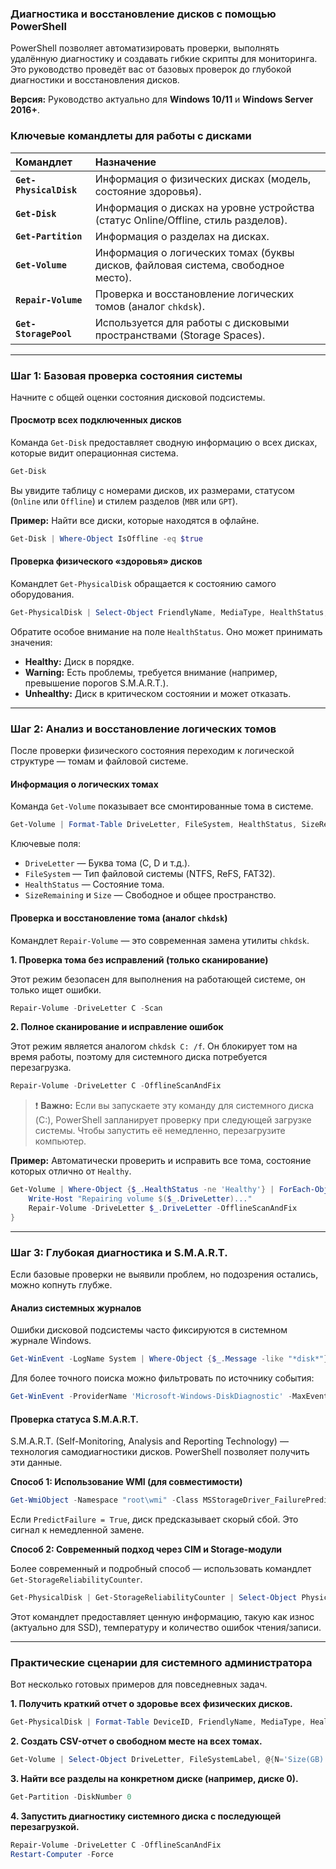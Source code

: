 ### Диагностика и восстановление дисков с помощью PowerShell

PowerShell позволяет автоматизировать проверки, выполнять удалённую диагностику и создавать гибкие скрипты для мониторинга. Это руководство проведёт вас от базовых проверок до глубокой диагностики и восстановления дисков.

**Версия:** Руководство актуально для **Windows 10/11** и **Windows Server 2016+**.

### Ключевые командлеты для работы с дисками

| Командлет | Назначение |
| :--- | :--- |
| **`Get-PhysicalDisk`** | Информация о физических дисках (модель, состояние здоровья). |
| **`Get-Disk`** | Информация о дисках на уровне устройства (статус Online/Offline, стиль разделов). |
| **`Get-Partition`** | Информация о разделах на дисках. |
| **`Get-Volume`** | Информация о логических томах (буквы дисков, файловая система, свободное место). |
| **`Repair-Volume`** | Проверка и восстановление логических томов (аналог `chkdsk`). |
| **`Get-StoragePool`** | Используется для работы с дисковыми пространствами (Storage Spaces). |

---

### Шаг 1: Базовая проверка состояния системы

Начните с общей оценки состояния дисковой подсистемы.

#### Просмотр всех подключенных дисков

Команда `Get-Disk` предоставляет сводную информацию о всех дисках, которые видит операционная система.

```powershell
Get-Disk
```

Вы увидите таблицу с номерами дисков, их размерами, статусом (`Online` или `Offline`) и стилем разделов (`MBR` или `GPT`).

**Пример:** Найти все диски, которые находятся в офлайне.
```powershell
Get-Disk | Where-Object IsOffline -eq $true
```

#### Проверка физического «здоровья» дисков

Командлет `Get-PhysicalDisk` обращается к состоянию самого оборудования.

```powershell
Get-PhysicalDisk | Select-Object FriendlyName, MediaType, HealthStatus, OperationalStatus
```
Обратите особое внимание на поле `HealthStatus`. Оно может принимать значения:
*   **Healthy:** Диск в порядке.
*   **Warning:** Есть проблемы, требуется внимание (например, превышение порогов S.M.A.R.T.).
*   **Unhealthy:** Диск в критическом состоянии и может отказать.

---

### Шаг 2: Анализ и восстановление логических томов

После проверки физического состояния переходим к логической структуре — томам и файловой системе.

#### Информация о логических томах

Команда `Get-Volume` показывает все смонтированные тома в системе.

```powershell
Get-Volume | Format-Table DriveLetter, FileSystem, HealthStatus, SizeRemaining, Size
```

Ключевые поля:
*   `DriveLetter` — Буква тома (C, D и т.д.).
*   `FileSystem` — Тип файловой системы (NTFS, ReFS, FAT32).
*   `HealthStatus` — Состояние тома.
*   `SizeRemaining` и `Size` — Свободное и общее пространство.

#### Проверка и восстановление тома (аналог `chkdsk`)

Командлет `Repair-Volume` — это современная замена утилиты `chkdsk`.

**1. Проверка тома без исправлений (только сканирование)**

Этот режим безопасен для выполнения на работающей системе, он только ищет ошибки.

```powershell
Repair-Volume -DriveLetter C -Scan
```

**2. Полное сканирование и исправление ошибок**

Этот режим является аналогом `chkdsk C: /f`. Он блокирует том на время работы, поэтому для системного диска потребуется перезагрузка.

```powershell
Repair-Volume -DriveLetter C -OfflineScanAndFix
```

> ❗️ **Важно:** Если вы запускаете эту команду для системного диска (C:), PowerShell запланирует проверку при следующей загрузке системы. Чтобы запустить её немедленно, перезагрузите компьютер.

**Пример:** Автоматически проверить и исправить все тома, состояние которых отлично от `Healthy`.

```powershell
Get-Volume | Where-Object {$_.HealthStatus -ne 'Healthy'} | ForEach-Object {
    Write-Host "Repairing volume $($_.DriveLetter)..."
    Repair-Volume -DriveLetter $_.DriveLetter -OfflineScanAndFix
}
```

---

### Шаг 3: Глубокая диагностика и S.M.A.R.T.

Если базовые проверки не выявили проблем, но подозрения остались, можно копнуть глубже.

#### Анализ системных журналов

Ошибки дисковой подсистемы часто фиксируются в системном журнале Windows.

```powershell
Get-WinEvent -LogName System | Where-Object {$_.Message -like "*disk*"} | Select-Object -First 20
```
Для более точного поиска можно фильтровать по источнику события:
```powershell
Get-WinEvent -ProviderName 'Microsoft-Windows-DiskDiagnostic' -MaxEvents 10
```

#### Проверка статуса S.M.A.R.T.

S.M.A.R.T. (Self-Monitoring, Analysis and Reporting Technology) — технология самодиагностики дисков. PowerShell позволяет получить эти данные.

**Способ 1: Использование WMI (для совместимости)**
```powershell
Get-WmiObject -Namespace "root\wmi" -Class MSStorageDriver_FailurePredictStatus
```
Если `PredictFailure = True`, диск предсказывает скорый сбой. Это сигнал к немедленной замене.

**Способ 2: Современный подход через CIM и Storage-модули**

Более современный и подробный способ — использовать командлет `Get-StorageReliabilityCounter`.

```powershell
Get-PhysicalDisk | Get-StorageReliabilityCounter | Select-Object PhysicalDisk, Wear, Temperature, ReadErrorsTotal, WriteErrorsTotal
```
Этот командлет предоставляет ценную информацию, такую как износ (актуально для SSD), температуру и количество ошибок чтения/записи.

---

### Практические сценарии для системного администратора

Вот несколько готовых примеров для повседневных задач.

**1. Получить краткий отчет о здоровье всех физических дисков.**
```powershell
Get-PhysicalDisk | Format-Table DeviceID, FriendlyName, MediaType, HealthStatus, OperationalStatus
```

**2. Создать CSV-отчет о свободном месте на всех томах.**
```powershell
Get-Volume | Select-Object DriveLetter, FileSystemLabel, @{N='Size(GB)';E={[math]::Round($_.Size / 1GB, 2)}}, @{N='FreeSpace(GB)';E={[math]::Round($_.SizeRemaining / 1GB, 2)}} | Export-Csv -Path C:\Reports\DiskSpace.csv -NoTypeInformation -Encoding UTF8
```

**3. Найти все разделы на конкретном диске (например, диске 0).**
```powershell
Get-Partition -DiskNumber 0
```

**4. Запустить диагностику системного диска с последующей перезагрузкой.**
```powershell
Repair-Volume -DriveLetter C -OfflineScanAndFix
Restart-Computer -Force
```
